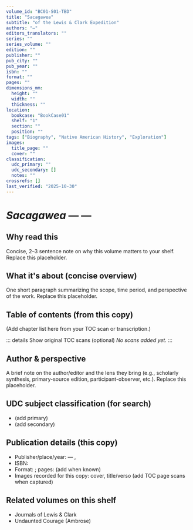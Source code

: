 ```yaml
---
volume_id: "BC01-S01-TBD"
title: "Sacagawea"
subtitle: "of the Lewis & Clark Expedition"
authors: "—"
editors_translators: ""
series: ""
series_volume: ""
edition: ""
publisher: ""
pub_city: ""
pub_year: ""
isbn: ""
format: ""
pages: ""
dimensions_mm:
  height: ""
  width: ""
  thickness: ""
location:
  bookcase: "BookCase01"
  shelf: "1"
  section: ""
  position: ""
tags: ["Biography", "Native American History", "Exploration"]
images:
  title_page: ""
  cover: ""
classification:
  udc_primary: ""
  udc_secondary: []
  notes: ""
crossrefs: []
last_verified: "2025-10-30"
---
```


# *Sacagawea* — —

## Why read this
Concise, 2–3 sentence note on why this volume matters to your shelf. Replace this placeholder.

## What it's about (concise overview)
One short paragraph summarizing the scope, time period, and perspective of the work. Replace this placeholder.

## Table of contents (from this copy)
(Add chapter list here from your TOC scan or transcription.)

::: details Show original TOC scans (optional)
_No scans added yet._
:::

## Author & perspective
A brief note on the author/editor and the lens they bring (e.g., scholarly synthesis, primary-source edition, participant-observer, etc.). Replace this placeholder.

## UDC subject classification (for search)
- (add primary)  
- (add secondary)

## Publication details (this copy)
- Publisher/place/year:  — , 
- ISBN: 
- Format: ; pages: (add when known)
- Images recorded for this copy: cover, title/verso (add TOC page scans when captured)

## Related volumes on this shelf
- Journals of Lewis & Clark
- Undaunted Courage (Ambrose)
